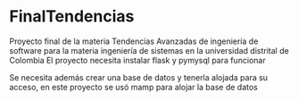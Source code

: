 # FinalTendencias
Proyecto final de la materia Tendencias Avanzadas de ingeniería de software para la materia ingeniería de sistemas en la universidad distrital de Colombia
El proyecto necesita instalar flask y pymysql para funcionar

Se necesita además crear una base de datos y tenerla alojada para su acceso, en este proyecto se usó mamp para alojar la base de datos
